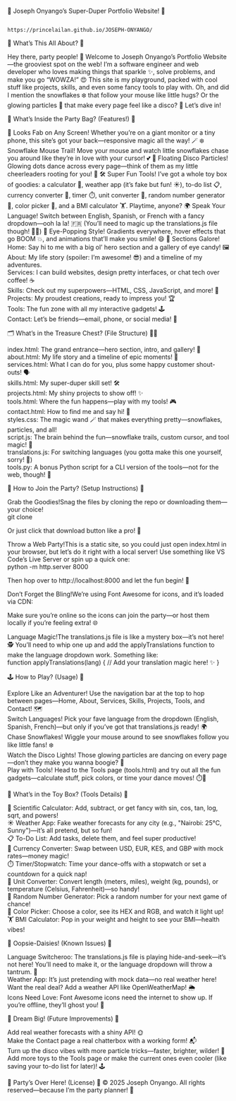🌟 Joseph Onyango’s Super-Duper Portfolio Website! 🎉

                                                                 https://princelailan.github.io/JOSEPH-ONYANGO/
                                                                 
🌈 What’s This All About? 🌟

Hey there, party people! 🎈 Welcome to Joseph Onyango’s Portfolio Website—the grooviest spot on the web! I’m a software engineer and web developer who loves making things that sparkle ✨, solve problems, and make you go “WOWZA!” 😍 This site is my playground, packed with cool stuff like projects, skills, and even some fancy tools to play with. Oh, and did I mention the snowflakes ❄️ that follow your mouse like little hugs? Or the glowing particles 🌠 that make every page feel like a disco? 🕺 Let’s dive in!

🎁 What’s Inside the Party Bag? (Features!) 🎂

📱 Looks Fab on Any Screen! Whether you’re on a giant monitor or a tiny phone, this site’s got your back—responsive magic all the way! 🪄
❄️ Snowflake Mouse Trail! Move your mouse and watch little snowflakes chase you around like they’re in love with your cursor! 💕
🌠 Floating Disco Particles! Glowing dots dance across every page—think of them as my little cheerleaders rooting for you! 🎊
🛠️ Super Fun Tools! I’ve got a whole toy box of goodies: a calculator 🧮, weather app (it’s fake but fun! ☀️), to-do list 📋, currency converter 💸, timer ⏱️, unit converter 📏, random number generator 🎲, color picker 🎨, and a BMI calculator 🏋️. Playtime, anyone?
🌍 Speak Your Language! Switch between English, Spanish, or French with a fancy dropdown—ooh la la! 🇫🇷 (You’ll need to magic up the translations.js file though! 🧙‍♂️)
🎨 Eye-Popping Style! Gradients everywhere, hover effects that go BOOM 💥, and animations that’ll make you smile! 😄
📖 Sections Galore!  
Home: Say hi to me with a big ol’ hero section and a gallery of eye candy! 🖼️  
About: My life story (spoiler: I’m awesome! 😎) and a timeline of my adventures.  
Services: I can build websites, design pretty interfaces, or chat tech over coffee! ☕  
Skills: Check out my superpowers—HTML, CSS, JavaScript, and more! 💪  
Projects: My proudest creations, ready to impress you! 🏆  
Tools: The fun zone with all my interactive gadgets! 🕹️  
Contact: Let’s be friends—email, phone, or social media! 📧




🗂️ What’s in the Treasure Chest? (File Structure) 🏴‍☠️

index.html: The grand entrance—hero section, intro, and gallery! 🚪  
about.html: My life story and a timeline of epic moments! 📜  
services.html: What I can do for you, plus some happy customer shout-outs! 🗣️  
skills.html: My super-duper skill set! 🛠️  
projects.html: My shiny projects to show off! ✨  
tools.html: Where the fun happens—play with my tools! 🎮  
contact.html: How to find me and say hi! 👋  
styles.css: The magic wand 🪄 that makes everything pretty—snowflakes, particles, and all!  
script.js: The brain behind the fun—snowflake trails, custom cursor, and tool magic! 🧠  
translations.js: For switching languages (you gotta make this one yourself, sorry! 🙈)  
tools.py: A bonus Python script for a CLI version of the tools—not for the web, though! 🐍


🚀 How to Join the Party? (Setup Instructions) 🎈

Grab the Goodies!Snag the files by cloning the repo or downloading them—your choice!  
git clone <repository-url>

Or just click that download button like a pro! 💾

Throw a Web Party!This is a static site, so you could just open index.html in your browser, but let’s do it right with a local server! Use something like VS Code’s Live Server or spin up a quick one:  
python -m http.server 8000

Then hop over to http://localhost:8000 and let the fun begin! 🎉

Don’t Forget the Bling!We’re using Font Awesome for icons, and it’s loaded via CDN:  
<link rel="stylesheet" href="https://cdnjs.cloudflare.com/ajax/libs/font-awesome/6.4.2/css/all.min.css">

Make sure you’re online so the icons can join the party—or host them locally if you’re feeling extra! 🌐

Language Magic!The translations.js file is like a mystery box—it’s not here! 🕵️ You’ll need to whip one up and add the applyTranslations function to make the language dropdown work. Something like:  
function applyTranslations(lang) {
    // Add your translation magic here! ✨
}




🕹️ How to Play? (Usage) 🎲

Explore Like an Adventurer! Use the navigation bar at the top to hop between pages—Home, About, Services, Skills, Projects, Tools, and Contact! 🗺️  
Switch Languages! Pick your fave language from the dropdown (English, Spanish, French)—but only if you’ve got that translations.js ready! 🌍  
Chase Snowflakes! Wiggle your mouse around to see snowflakes follow you like little fans! ❄️  
Watch the Disco Lights! Those glowing particles are dancing on every page—don’t they make you wanna boogie? 🕺  
Play with Tools! Head to the Tools page (tools.html) and try out all the fun gadgets—calculate stuff, pick colors, or time your dance moves! ⏱️🎨


🧸 What’s in the Toy Box? (Tools Details) 🎁

🧮 Scientific Calculator: Add, subtract, or get fancy with sin, cos, tan, log, sqrt, and powers!  
☀️ Weather App: Fake weather forecasts for any city (e.g., "Nairobi: 25°C, Sunny")—it’s all pretend, but so fun!  
📋 To-Do List: Add tasks, delete them, and feel super productive!  
💸 Currency Converter: Swap between USD, EUR, KES, and GBP with mock rates—money magic!  
⏱️ Timer/Stopwatch: Time your dance-offs with a stopwatch or set a countdown for a quick nap!  
📏 Unit Converter: Convert length (meters, miles), weight (kg, pounds), or temperature (Celsius, Fahrenheit)—so handy!  
🎲 Random Number Generator: Pick a random number for your next game of chance!  
🎨 Color Picker: Choose a color, see its HEX and RGB, and watch it light up!  
🏋️ BMI Calculator: Pop in your weight and height to see your BMI—health vibes!


🤔 Oopsie-Daisies! (Known Issues) 🚧

Language Switcheroo: The translations.js file is playing hide-and-seek—it’s not here! You’ll need to make it, or the language dropdown will throw a tantrum. 😤  
Weather App: It’s just pretending with mock data—no real weather here! Want the real deal? Add a weather API like OpenWeatherMap! 🌦️  
Icons Need Love: Font Awesome icons need the internet to show up. If you’re offline, they’ll ghost you! 👻


🌟 Dream Big! (Future Improvements) 🚀

Add real weather forecasts with a shiny API! 🌞  
Make the Contact page a real chatterbox with a working form! 📬  
Turn up the disco vibes with more particle tricks—faster, brighter, wilder! 🌠  
Add more toys to the Tools page or make the current ones even cooler (like saving your to-do list for later)! 🕹️


🎉 Party’s Over Here! (License) 🎂
© 2025 Joseph Onyango. All rights reserved—because I’m the party planner! 🥳
